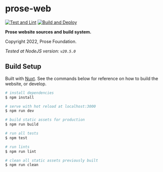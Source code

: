# prose-web

[![Test and Lint](https://github.com/prose-im/prose-web/actions/workflows/test.yml/badge.svg?branch=master)](https://github.com/prose-im/prose-web/actions/workflows/test.yml) [![Build and Deploy](https://github.com/prose-im/prose-web/actions/workflows/deploy.yml/badge.svg?branch=production)](https://github.com/prose-im/prose-web/actions/workflows/deploy.yml)

**Prose website sources and build system.**

Copyright 2022, Prose Foundation.

_Tested at NodeJS version: `v20.5.0`_

## Build Setup

Built with [Nuxt](https://nuxtjs.org/). See the commands below for reference on how to build the website, or develop.

```bash
# install dependencies
$ npm install

# serve with hot reload at localhost:3000
$ npm run dev

# build static assets for production
$ npm run build

# run all tests
$ npm test

# run lints
$ npm run lint

# clean all static assets previously built
$ npm run clean
```
